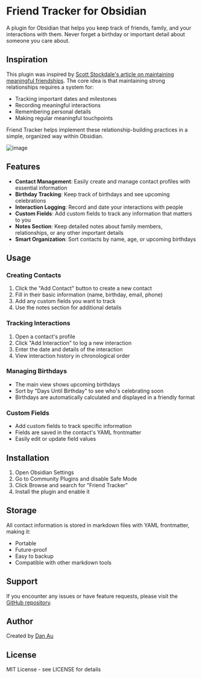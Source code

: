 # Friend Tracker for Obsidian

A plugin for Obsidian that helps you keep track of friends, family, and your interactions with them. Never forget a birthday or important detail about someone you care about.

## Inspiration

This plugin was inspired by [Scott Stockdale's article on maintaining meaningful friendships](https://entrepreneurscanparty.com/posts/how-to-be-a-more-awesome-friend). The core idea is that maintaining strong relationships requires a system for:

-   Tracking important dates and milestones
-   Recording meaningful interactions
-   Remembering personal details
-   Making regular meaningful touchpoints

Friend Tracker helps implement these relationship-building practices in a simple, organized way within Obsidian.

![image](https://github.com/user-attachments/assets/0f8ef3de-6c18-4813-a87a-1a7d5d1a680f)

## Features

-   **Contact Management**: Easily create and manage contact profiles with essential information
-   **Birthday Tracking**: Keep track of birthdays and see upcoming celebrations
-   **Interaction Logging**: Record and date your interactions with people
-   **Custom Fields**: Add custom fields to track any information that matters to you
-   **Notes Section**: Keep detailed notes about family members, relationships, or any other important details
-   **Smart Organization**: Sort contacts by name, age, or upcoming birthdays

## Usage

### Creating Contacts

1. Click the "Add Contact" button to create a new contact
2. Fill in their basic information (name, birthday, email, phone)
3. Add any custom fields you want to track
4. Use the notes section for additional details

### Tracking Interactions

1. Open a contact's profile
2. Click "Add Interaction" to log a new interaction
3. Enter the date and details of the interaction
4. View interaction history in chronological order

### Managing Birthdays

-   The main view shows upcoming birthdays
-   Sort by "Days Until Birthday" to see who's celebrating soon
-   Birthdays are automatically calculated and displayed in a friendly format

### Custom Fields

-   Add custom fields to track specific information
-   Fields are saved in the contact's YAML frontmatter
-   Easily edit or update field values

## Installation

1. Open Obsidian Settings
2. Go to Community Plugins and disable Safe Mode
3. Click Browse and search for "Friend Tracker"
4. Install the plugin and enable it

## Storage

All contact information is stored in markdown files with YAML frontmatter, making it:

-   Portable
-   Future-proof
-   Easy to backup
-   Compatible with other markdown tools

## Support

If you encounter any issues or have feature requests, please visit the [GitHub repository](https://github.com/buzzguy/friend-tracker/issues).

## Author

Created by [Dan Au](https://dausign.com)

## License

MIT License - see LICENSE for details
